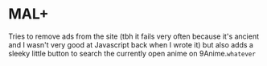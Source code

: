 # MAL+
Tries to remove ads from the site (tbh it fails very often because it's ancient and I wasn't very good at Javascript back when I wrote it) but also adds a sleeky little button to search the currently open anime on 9Anime.`whatever`
